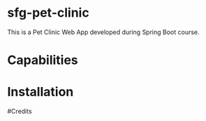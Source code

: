 # sfg-pet-clinic
This is a Pet Clinic Web App developed during Spring Boot course.

# Capabilities

# Installation

#Credits
